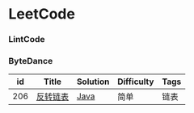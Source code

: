 LeetCode
========
### LintCode    


### ByteDance
| id | Title | Solution | Difficulty | Tags |
|--- | ----- | -------- | ---------- | ---- |
|206|[反转链表](https://leetcode-cn.com/problems/reverse-linked-list/)|[Java](/src/main/java/leetcode/editor/cn/bytedance/linkedlist/[206]ReverseLinkedList.java)|简单|链表|
